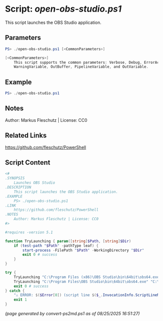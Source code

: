 Script: *open-obs-studio.ps1*
========================

This script launches the OBS Studio application.

Parameters
----------
```powershell
PS> ./open-obs-studio.ps1 [<CommonParameters>]

[<CommonParameters>]
    This script supports the common parameters: Verbose, Debug, ErrorAction, ErrorVariable, WarningAction, 
    WarningVariable, OutBuffer, PipelineVariable, and OutVariable.
```

Example
-------
```powershell
PS> ./open-obs-studio.ps1

```

Notes
-----
Author: Markus Fleschutz | License: CC0

Related Links
-------------
https://github.com/fleschutz/PowerShell

Script Content
--------------
```powershell
<#
.SYNOPSIS
	Launches OBS Studio
.DESCRIPTION
	This script launches the OBS Studio application.
.EXAMPLE
	PS> ./open-obs-studio.ps1
.LINK
	https://github.com/fleschutz/PowerShell
.NOTES
	Author: Markus Fleschutz | License: CC0
#>

#requires -version 5.1

function TryLaunching { param([string]$Path, [string]$Dir)
	if (test-path "$Path" -pathType leaf) {
		start-process -FilePath "$Path" -WorkingDirectory "$Dir"
		exit 0 # success
	}
}

try {
	TryLaunching "C:\Program Files (x86)\OBS Studio\bin\64bit\obs64.exe" "C:\Program Files (x86)\OBS Studio\bin\64bit\"
	TryLaunching "C:\Program Files\OBS Studio\bin\64bit\obs64.exe" "C:\Program Files\OBS Studio\bin\64bit\"
	exit 0 # success
} catch {
	"⚠️ ERROR: $($Error[0]) (script line $($_.InvocationInfo.ScriptLineNumber))"
	exit 1
}
```

*(page generated by convert-ps2md.ps1 as of 08/25/2025 16:51:27)*
